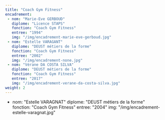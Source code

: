 ```yaml
---
title: "Coach Gym Fitness"
encadrement:
 - nom: "Marie-Eve GERBOUD"
   diplome: "Licence STAPS"
   fonction: "Coach Gym Fitness"
   entree: "1994"
   img: "/img/encadrement-marie-eve-gerboud.jpg"
 - nom: "Estelle VARAGANT"
   diplome: "DEUST métiers de la forme"
   fonction: "Coach Gym Fitness"
   entree: "2002"
   img: "/img/encadrement-none.jpg"
 - nom: "Vérane DA COSTA SILVA"
   diplome: "DEUST métiers de la forme"
   fonction: "Coach Gym Fitness"
   entree: "2017"
   img: "/img/encadrement-verane-da-costa-silva.jpg"
weight: 2
---
```

- nom: "Estelle VARAGNAT"
  diplome: "DEUST métiers de la forme"
  fonction: "Coach Gym Fitness"
  entree: "2004"
  img: "/img/encadrement-estelle-varagnat.jpg"
